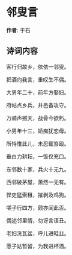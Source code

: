 # 邻叟言

**作者**: 于石

## 诗词内容

客行归故乡，依依一邻叟。

把酒向我言，重叹生不偶。

大男年二十，前年方娶妇。

府帖点乡兵，井邑备攻守。

万骑声撼天，战骨今欲朽。

小男年十三，娇痴犹恋母。

所恃惟此儿，未忍辄笞殴。

垂白力耕耘，一饭仅充口。

东邻数十家，兵火十无九。

西邻破茅屋，萧然一无有。

悍吏猛索租，摧剥及鸡狗。

嗟子行四方，颇亦闻此否。

偶述邻里情，勿讶言语丑。

老妇洗瓦盆，呼儿进畦韭。

愿子姑暂留，为我进杯酒。

